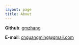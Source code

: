 ```yaml
---
layout: page
title: About
---
```


**Github**: [gmzhang](https://github.com/gmzhang)

**E-mail**: cnguangming@gmail.com
